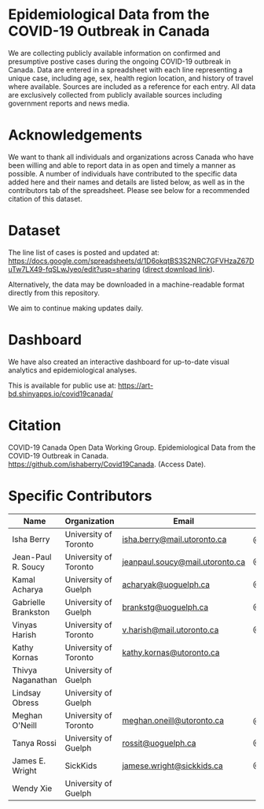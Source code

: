 # Epidemiological Data from the COVID-19 Outbreak in Canada
We are collecting publicly available information on confirmed and presumptive postive cases during the ongoing COVID-19 outbreak in Canada. Data are entered in a spreadsheet with each line representing a unique case, including age, sex, health region location, and history of travel where available. Sources are included as a reference for each entry. All data are exclusively collected from publicly available sources including government reports and news media.


# Acknowledgements
We want to thank all individuals and organizations across Canada who have been willing and able to report data in as open and timely a manner as possible. A number of individuals have contributed to the specific data added here and their names and details are listed below, as well as in the contributors tab of the spreadsheet. Please see below for a recommended citation of this dataset.


# Dataset
The line list of cases is posted and updated at:
https://docs.google.com/spreadsheets/d/1D6okqtBS3S2NRC7GFVHzaZ67DuTw7LX49-fqSLwJyeo/edit?usp=sharing ([direct download link](https://docs.google.com/spreadsheets/d/1D6okqtBS3S2NRC7GFVHzaZ67DuTw7LX49-fqSLwJyeo/export?format=xlsx)).

Alternatively, the data may be downloaded in a machine-readable format directly from this repository.

We aim to continue making updates daily. 


# Dashboard
We have also created an interactive dashboard for up-to-date visual analytics and epidemiological analyses. 

This is available for public use at: https://art-bd.shinyapps.io/covid19canada/

# Citation
COVID-19 Canada Open Data Working Group. Epidemiological Data from the COVID-19 Outbreak in Canada. https://github.com/ishaberry/Covid19Canada. (Access Date). 


# Specific Contributors
Name | Organization | Email | Twitter
--- | --- | --- | ---
Isha Berry | University of Toronto  | isha.berry@mail.utoronto.ca | @ishaberry2
Jean-Paul R. Soucy | University of Toronto | jeanpaul.soucy@mail.utoronto.ca | @JPSoucy
Kamal Acharya | University of Guelph | acharyak@uoguelph.ca | @Kamalraj_ach
Gabrielle Brankston | University of Guelph | brankstg@uoguelph.ca | @GBrankston
Vinyas Harish | University of Toronto | v.harish@mail.utoronto.ca | @VinyasHarish
Kathy Kornas | University of Toronto  | kathy.kornas@utoronto.ca | 
Thivya Naganathan | University of Guelph | |
Lindsay Obress | University of Guelph | |
Meghan O'Neill | University of Toronto | meghan.oneill@utoronto.ca |@_MeghanONeill
Tanya Rossi | University of Guelph | rossit@uoguelph.ca | @DrTanyaRossi
James E. Wright | SickKids | jamese.wright@sickkids.ca | @JWright159
Wendy Xie | University of Guelph | |

